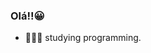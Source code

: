### Olá!!😀

- 👨🏾‍💻 studying programming.

<div align="center">
  <a href="https://github.com/GabrielMr897%22%3E
  <img height="175em" src="https://github-readme-stats.vercel.app/api?username=GabrielMr897&show_icons=true&theme=tokyonight&include_all_commits=true&count_private=true%22/%3E
  <img height="175em" src="https://github-readme-stats.vercel.app/api/top-langs/?username=GabrielMr897&layout=compact&langs_count=7&theme=tokyonight%22/%3E
</div>

  <div style="display: inline_block"><br>
  <img align="center" alt="Gabriel-HTML" height="30" width="40" src="https://raw.githubusercontent.com/devicons/devicon/master/icons/html5/html5-original.svg%22%3E
  <img align="center" alt="Gabriel-CSS" height="30" width="40" src="https://raw.githubusercontent.com/devicons/devicon/master/icons/css3/css3-original.svg%22%3E
  <img align="center" alt="Gabriel-Js" height="30" width="40" src="https://raw.githubusercontent.com/devicons/devicon/master/icons/javascript/javascript-plain.svg%22%3E

</div>

  ##
